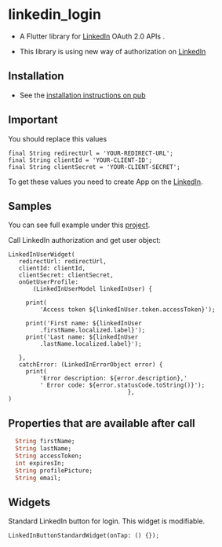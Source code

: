 # linkedin_login

- A Flutter library for  [LinkedIn](https://docs.microsoft.com/en-us/linkedin/consumer/integrations/self-serve/sign-in-with-linkedin?context=linkedin/consumer/context) OAuth 2.0 APIs .

- This library is using new way of authorization on [LinkedIn](https://engineering.linkedin.com/blog/2018/12/developer-program-updates)

## Installation

- See the [installation instructions on pub](https://pub.dartlang.org/packages/linkedin_login#-installing-tab-)

## Important 

You should replace this values
    
    final String redirectUrl = 'YOUR-REDIRECT-URL';
    final String clientId = 'YOUR-CLIENT-ID';
    final String clientSecret = 'YOUR-CLIENT-SECRET';

To get these values you need to create App on the [LinkedIn](https://www.linkedin.com/developers/apps/new).

## Samples

You can see full example under this [project](https://github.com/d3xt3r2909/linkedin_login/tree/master/example).

Call LinkedIn authorization and get user object:

    LinkedInUserWidget(
       redirectUrl: redirectUrl,
       clientId: clientId,
       clientSecret: clientSecret,
       onGetUserProfile:
           (LinkedInUserModel linkedInUser) {
         
         print(
             'Access token ${linkedInUser.token.accessToken}');
         
         print('First name: ${linkedInUser
             .firstName.localized.label}');
         print('Last name: ${linkedInUser
             .lastName.localized.label}');
    
       },
       catchError: (LinkedInErrorObject error) {
         print(
             'Error description: ${error.description},'
             ' Error code: ${error.statusCode.toString()}');
                                      },
    )
    
## Properties that are available after call

```dart
  String firstName;
  String lastName;
  String accessToken;
  int expiresIn;
  String profilePicture;
  String email;
```

## Widgets

Standard LinkedIn button for login. This widget is modifiable.

    LinkedInButtonStandardWidget(onTap: () {});
